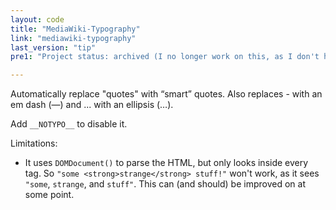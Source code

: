 ```yaml
---
layout: code
title: "MediaWiki-Typography"
link: "mediawiki-typography"
last_version: "tip"
pre1: "Project status: archived (I no longer work on this, as I don't have a MediaWiki install to administer any more. It's still usable, though, and I'll still fix bugs when reported; contact me if you want to take over maintainership)."

---
```



Automatically replace "quotes" with “smart” quotes. Also replaces - with an em
dash (—) and ... with an ellipsis (…).

Add `__NOTYPO__` to disable it.

Limitations:

- It uses `DOMDocument()` to parse the HTML, but only looks inside every tag. So
  `"some <strong>strange</strong> stuff!"` won't work, as it sees `"some`,
  `strange`, and `stuff"`. This can (and should) be improved on at some point.
